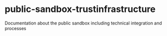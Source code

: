 # public-sandbox-trustinfrastructure
Documentation about the public sandbox including technical integration and processes

